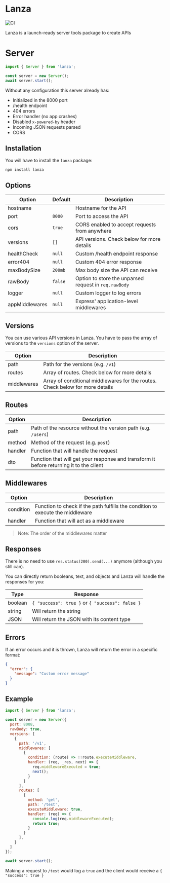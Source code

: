 # Lanza
![CI](https://github.com/suchlab/lanza/actions/workflows/ci.yaml/badge.svg)

Lanza is a launch-ready server tools package to create APIs

# Server

```js
import { Server } from 'lanza';

const server = new Server();
await server.start();
```

Without any configuration this server already has:
- Initialized in the 8000 port
- /health endpoint
- 404 errors
- Error handler (no app crashes)
- Disabled `x-powered-by` header
- Incoming JSON requests parsed
- CORS

## Installation
You will have to install the `lanza` package:

```
npm install lanza
```

## Options
| Option | Default | Description |
|---|---|---|
| hostname | ` ` | Hostname for the API |
| port | `8000` | Port to access the API |
| cors | `true` | CORS enabled to accept requests from anywhere |
| versions | `[]` | API versions. Check below for more details |
| healthCheck | `null` | Custom /health endpoint response |
| error404 | `null` | Custom 404 error response |
| maxBodySize | `200mb` | Max body size the API can receive |
| rawBody | `false` | Option to store the unparsed request in `req.rawBody`  |
| logger | `null` | Custom logger to log errors |
| appMiddlewares | `null` | Express' application-level middlewares |

## Versions
You can use various API versions in Lanza. You have to pass the array of versions to the `versions` option of the server.

| Option | Description |
|---|---|
| path | Path for the versions (e.g. `/v1`) |
| routes | Array of routes. Check below for more details |
| middlewares | Array of conditional middlewares for the routes. Check below for more details |

## Routes
| Option | Description |
|---|---|
| path | Path of the resource without the version path (e.g. `/users`) |
| method | Method of the request (e.g. `post`) |
| handler | Function that will handle the request |
| dto | Function that will get your response and transform it before returning it to the client |

## Middlewares
| Option | Description |
|---|---|
| condition | Function to check if the path fulfills the condition to execute the middleware |
| handler | Function that will act as a middleware |

> Note: The order of the middlewares matter

## Responses
There is no need to use `res.status(200).send(...)` anymore (although you still can).

You can directly return booleans, text, and objects and Lanza will handle the responses for you:

| Type | Response |
|---|---|
| boolean | `{ "success": true }` or `{ "success": false }` |
| string | Will return the string |
| JSON | Will return the JSON with its content type |

## Errors
If an error occurs and it is thrown, Lanza will return the error in a specific format:
```json
{
  "error": {
    "message": "Custom error message"
  }
}
```

## Example
```js
import { Server } from 'lanza';

const server = new Server({
  port: 8008,
  rawBody: true,
  versions: [
    {
      path: '/v1',
      middlewares: [
        {
          condition: (route) => !!route.executeMiddleware,
          handler: (req, _res, next) => {
            req.middlewareExecuted = true;
            next();
          }
        }
      ],
      routes: [
        {
          method: 'get',
          path: '/test',
          executeMiddleware: true,
          handler: (req) => {
            console.log(req.middlewareExecuted);
            return true;
          }
        }
      ],
    }
  ]
});

await server.start();
```

Making a request to `/test` would log a `true` and the client would receive a `{ "success": true }`
